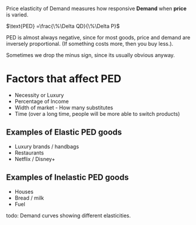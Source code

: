 Price elasticity of Demand measures how responsive **Demand** when **price** is varied.

$\text{PED}  =\frac{\%\Delta QD}{\%\Delta P}$

PED is almost always negative, since for most goods, price and demand are inversely proportional. (If something costs more, then you buy less.).

Sometimes we drop the minus sign, since its usually obvious anyway.

# Factors that affect PED #
- Necessity or Luxury
- Percentage of Income
- Width of market - How many substitutes
- Time (over a long time, people will be more able to switch products)

## Examples of Elastic PED goods ##
- Luxury brands / handbags
- Restaurants
- Netflix / Disney+

## Examples of Inelastic PED goods ##
- Houses
- Bread / milk
- Fuel

todo: Demand curves showing different elasticities.
